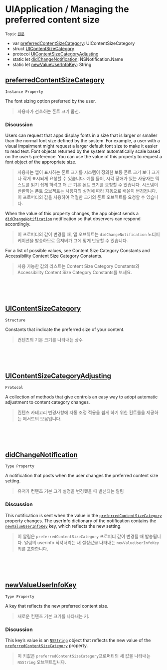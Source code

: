 # UIApplication / Managing the preferred content size

`Topic` [`원문`](https://developer.apple.com/documentation/uikit/uiapplication)

- var [preferredContentSizeCategory](#preferredcontentsizecategory): UIContentSizeCategory 
- struct [UIContentSizeCategory](#uicontentsizecategory)
- protocol [UIContentSizeCategoryAdjusting](#uicontentsizecategoryadjusting)
- static let [didChangeNotification](#didchangenotification): NSNotification.Name
- static let [newValueUserInfoKey](#newvalueuserinfokey): String

## [preferredContentSizeCategory](https://developer.apple.com/documentation/uikit/uiapplication/1623048-preferredcontentsizecategory)

`Instance Property`

The font sizing option preferred by the user.

> 사용자가 선호하는 폰트 크기 옵션.

### Discussion

Users can request that apps display fonts in a size that is larger or smaller than the normal font size defined by the system. For example, a user with a visual impairment might request a larger default font size to make it easier to read text. Font objects returned by the system automatically scale based on the user’s preference. You can use the value of this property to request a font object of the appropriate size.

> 사용자는 앱이 표시하는 폰트 크기를 시스템이 정의한 보통 폰트 크기 보다 크거나 작게 표시되게 요청할 수 있습니다. 예를 들어, 시각 장애가 있는 사용자는 텍스트를 읽기 쉽게 하려고 더 큰 기본 폰트 크기를 요청할 수 있습니다. 시스템이 반환하는 폰트 오브젝트는 사용자의 설정에 따라 자동으로 배율이 변경됩니다. 이 프로퍼티의 값을 사용하여 적절한 크기의 폰트 오브젝트를 요청할 수 있습니다.  

When the value of this property changes, the app object sends a [`didChangeNotification`](https://developer.apple.com/documentation/uikit/uicontentsizecategory/1622948-didchangenotification) notification so that observers can respond accordingly.

> 이 프로퍼티의 값이 변경될 때, 앱 오브젝트는 `didChangeNotification` 노티피케이션을 발송하므로 옵저버가 그에 맞게 반응할 수 있습니다.  

For a list of possible values, see Content Size Category Constants and Accessibility Content Size Category Constants.

> 사용 가능한 값의 리스트는 Content Size Category Constants와 Accessibility Content Size Category Constants를 보세요.

<br><br><br>



## [UIContentSizeCategory](https://developer.apple.com/documentation/uikit/uicontentsizecategory)

`Structure`

Constants that indicate the preferred size of your content.

> 컨텐츠의 기본 크기를 나타내는 상수

<br><br><br>



## [UIContentSizeCategoryAdjusting](https://developer.apple.com/documentation/uikit/uicontentsizecategoryadjusting)

`Protocol`

A collection of methods that give controls an easy way to adopt automatic adjustment to content category changes.

> 컨텐츠 카테고리 변경사항에 자동 조정 적용을 쉽게 하기 위한 컨트롤을 제공하는 메서드의 모음입니다.

<br><br><br>



## [didChangeNotification](https://developer.apple.com/documentation/uikit/uicontentsizecategory/1622948-didchangenotification)

`Type Property`

A notification that posts when the user changes the preferred content size setting.

> 유저가 컨텐츠 기본 크기 설정을 변경했을 때 발신되는 알림

### Discussion

This notification is sent when the value in the [`preferredContentSizeCategory`](https://developer.apple.com/documentation/uikit/uiapplication/1623048-preferredcontentsizecategory) property changes. The userInfo dictionary of the notification contains the [`newValueUserInfoKey`](https://developer.apple.com/documentation/uikit/uicontentsizecategory/1623012-newvalueuserinfokey) key, which reflects the new setting.

> 이 알림은 `preferredContentSizeCategory` 프로퍼티 값이 변경될 때 발송됩니다. 알림의 userinfo 딕셔너리는 새 설정값을 나타내는 `newValueUserInfoKey` 키를 포함합니다.

<br><br><br>



## [newValueUserInfoKey](https://developer.apple.com/documentation/uikit/uicontentsizecategory/1623012-newvalueuserinfokey)

`Type Property`

A key that reflects the new preferred content size.

> 새로운 컨텐츠 기본 크기를 나타내는 키.

### Discussion

This key’s value is an [`NSString`](https://developer.apple.com/documentation/foundation/nsstring) object that reflects the new value of the [`preferredContentSizeCategory`](https://developer.apple.com/documentation/uikit/uiapplication/1623048-preferredcontentsizecategory) property.

> 이 키값은 `preferredContentSizeCategory`프로퍼티의 새 값을 나타내는 `NSString` 오브젝트입니다.
